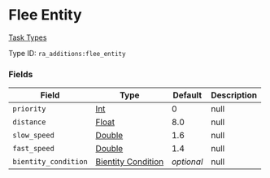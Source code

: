 # Flee Entity
[Task Types](../task_types_types.md)

Type ID: `ra_additions:flee_entity`
### Fields
Field | Type | Default | Description
------|------|---------|-------------
`priority` | [Int](../data_types/int.md) | 0 | null
`distance` | [Float](../data_types/float.md) | 8.0 | null
`slow_speed` | [Double](../data_types/double.md) | 1.6 | null
`fast_speed` | [Double](../data_types/double.md) | 1.4 | null
`bientity_condition` | [Bientity Condition](../bientity_condition_types.md.md) | _optional_ | null
